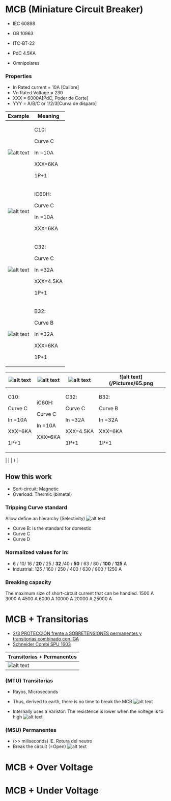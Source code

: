 

# MCB (Miniature Circuit Breaker)
* IEC 60898
* GB 10963
* ITC-BT-22

* PdC 4.5KA
* Omnipolares



### Properties
* In Rated current = 10A [Calibre]
* Vn Rated Voltage = 230
* XXX  = 6000A[PdC, Poder de Corte]
* YYY = A/B/C or 1/2/3[Curva de disparo]

| Example                         | Meaning                                                 |
| ------------------------------- | ------------------------------------------------------- |
| ![alt text](/Pictures/62.png)   | <p>C10:   <p> Curve C <p> In =10A  <p> XXX=6KA   <p> 1P+1   |
| ![alt text](/Pictures/63.png)   | <p>iC60H: <p> Curve C <p> In =10A  <p> XXX=6KA              |
| ![alt text](/Pictures/64.png)   | <p>C32:   <p> Curve C <p> In =32A  <p> XXX=4.5KA <p> 1P+1   |
| ![alt text](/Pictures/65.png)   | <p>B32:   <p> Curve B <p> In =32A  <p> XXX=6KA <p> 1P+1   |


|   ![alt text](/Pictures/62.png)                             |     ![alt text](/Pictures/63.png)                  | ![alt text](/Pictures/64.png)                                | ![alt text](/Pictures/65.png                               | 
| ----------------------------------------------------------- | -------------------------------------------------- |  ----------------------------------------------------------- | ---------------------------------------------------------- |
| <p>C10:   <p> Curve C <p> In =10A  <p> XXX=6KA   <p> 1P+1   | <p>iC60H: <p> Curve C <p> In =10A  <p> XXX=6KA     |  <p>C32:   <p> Curve C <p> In =32A  <p> XXX=4.5KA <p> 1P+1   |  <p>B32:   <p> Curve B <p> In =32A  <p> XXX=6KA <p> 1P+1   |

|    | 
| )   |
## How this work
* Sort-circuit: Magnetic
* Overload: Thermic (bimetal)

###  Tripping Curve standard 
Allow define an hierarchy (Selectivity)
![alt text](/Pictures/13.png)
* Curve B: Is the standard for domestic
* Curve C
* Curve D


### Normalized values for In:
* 6 / 10/ 16 / **20** / 25 / **32** /40 / **50** / 63 / 80 / **100** / **125** A
* Industrial: 125 / 160 / 250 / 400 / 630 / 800 / 1250 A

### Breaking capacity
The maximum size of short-circuit current that can be handled.
1500 A
3000 A
4500 A
6000 A
10000 A
20000 A
25000 A


# MCB + Transitorias
* [2/3 PROTECCIÓN frente a SOBRETENSIONES permanentes y transitorias combinado con IGA](https://www.youtube.com/watch?v=NPNpR61kkC4&list=PL54-5yiMdV8FYDGRnyAfPefKPnuhqPtuQ&index=24)
* [Schneider Combi SPU 1603](https://www.se.com/il/en/product/16301/combi-spu-circuit-breaker-with-integrated-overvoltage-protection-1p-+-n-25a/)

| Transitorias + Permanentes      | 
| ------------------------------- | 
| ![alt text](/Pictures/66.png) | 


### (MTU) Transitorias 
* Rayos, Microseconds
* Thus, derived to earth, there is no time to break the MCB
   ![alt text](/Pictures/18.png)
      
* Internally uses a Varistor: The resistence is lower when the voltege is to high
   ![alt text](/Pictures/20.png)
       
### (MSU) Permanentes 
* (>> miliseconds) IE. Rotura del neutro
* Break the circuit (=Open)
   ![alt text](/Pictures/19.png)
    

# MCB + Over Voltage

# MCB + Under Voltage